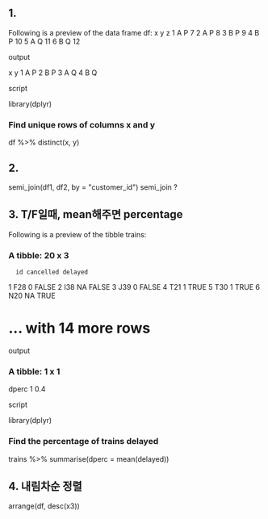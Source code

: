 ## 1.
Following is a preview of the data frame df: 
  x y  z
1 A P  7
2 A P  8
3 B P  9
4 B P 10
5 A Q 11
6 B Q 12


output


  x y
1 A P
2 B P
3 A Q
4 B Q



script

library(dplyr)
### Find unique rows of columns x and y
df %>% 
    distinct(x, y)

## 2.
semi_join(df1, df2, by = "customer_id")
semi_join ?


## 3. T/F일때, mean해주면 percentage

Following is a preview of the tibble trains: 
### A tibble: 20 x 3
      id cancelled delayed
   <chr>     <dbl>   <lgl>
 1   F28         0   FALSE
 2   I38        NA   FALSE
 3   J39         0   FALSE
 4   T21         1    TRUE
 5   T30         1    TRUE
 6   N20        NA    TRUE
 # ... with 14 more rows


output


### A tibble: 1 x 1
  dperc
  <dbl>
1   0.4

script

library(dplyr)
### Find the percentage of trains delayed
trains %>% 
    summarise(dperc = mean(delayed))
    
## 4. 내림차순 정렬

arrange(df, desc(x3))





